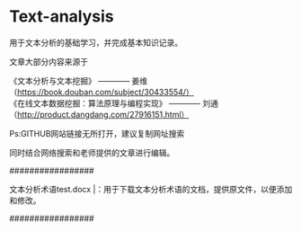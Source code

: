 # Text-analysis
用于文本分析的基础学习，并完成基本知识记录。

文章大部分内容来源于 

《文本分析与文本挖掘》 ———— 姜维 （https://book.douban.com/subject/30433554/）                                     
《在线文本数据挖掘：算法原理与编程实现》 ———— 刘通  （http://product.dangdang.com/27916151.html）
 
 Ps:GITHUB网站链接无所打开，建议复制网址搜索

同时结合网络搜索和老师提供的文章进行编辑。


#################

 文本分析术语test.docx |：用于下载文本分析术语的文档，提供原文件，以便添加和修改。

#################

